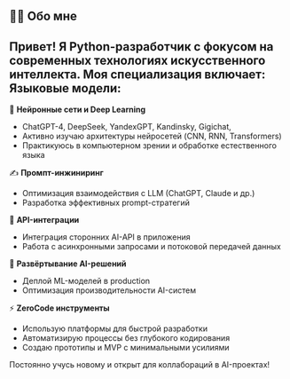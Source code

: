 ## 👨‍💻 Обо мне

Привет! Я Python-разработчик с фокусом на современных технологиях искусственного интеллекта. Моя специализация включает:
 Языковые модели:
 - 
 
🧠 **Нейронные сети и Deep Learning**  
- ChatGPT-4, DeepSeek, YandexGPT, Kandinsky, Gigichat, 
- Активно изучаю архитектуры нейросетей (CNN, RNN, Transformers)
- Практикуюсь в компьютерном зрении и обработке естественного языка

✍️ **Промпт-инжиниринг**  
- Оптимизация взаимодействия с LLM (ChatGPT, Claude и др.)
- Разработка эффективных prompt-стратегий

🔌 **API-интеграции**  
- Интеграция сторонних AI-API в приложения
- Работа с асинхронными запросами и потоковой передачей данных

🚀 **Развёртывание AI-решений**  
- Деплой ML-моделей в production
- Оптимизация производительности AI-систем

⚡ **ZeroCode инструменты**  
- Использую платформы для быстрой разработки
- Автоматизирую процессы без глубокого кодирования
- Создаю прототипы и MVP с минимальными усилиями

Постоянно учусь новому и открыт для коллабораций в AI-проектах!
